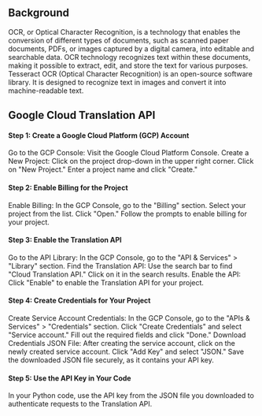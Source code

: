 ## Background 

OCR, or Optical Character Recognition, is a technology that enables the conversion of different types of documents, such as scanned paper documents, PDFs, or images captured by a digital camera, into editable and searchable data. OCR technology recognizes text within these documents, making it possible to extract, edit, and store the text for various purposes.
Tesseract OCR (Optical Character Recognition) is an open-source software library. It is designed to recognize text in images and convert it into machine-readable text.

## Google Cloud Translation API

#### Step 1: Create a Google Cloud Platform (GCP) Account
Go to the GCP Console: Visit the Google Cloud Platform Console.
Create a New Project:
Click on the project drop-down in the upper right corner.
Click on "New Project."
Enter a project name and click "Create."
#### Step 2: Enable Billing for the Project
Enable Billing:
In the GCP Console, go to the "Billing" section.
Select your project from the list.
Click "Open."
Follow the prompts to enable billing for your project.
#### Step 3: Enable the Translation API
Go to the API Library:
In the GCP Console, go to the "API & Services" > "Library" section.
Find the Translation API:
Use the search bar to find "Cloud Translation API."
Click on it in the search results.
Enable the API:
Click "Enable" to enable the Translation API for your project.
#### Step 4: Create Credentials for Your Project
Create Service Account Credentials:
In the GCP Console, go to the "APIs & Services" > "Credentials" section.
Click "Create Credentials" and select "Service account."
Fill out the required fields and click "Done."
Download Credentials JSON File:
After creating the service account, click on the newly created service account.
Click "Add Key" and select "JSON."
Save the downloaded JSON file securely, as it contains your API key.
#### Step 5: Use the API Key in Your Code
In your Python code, use the API key from the JSON file you downloaded to authenticate requests to the Translation API. 
